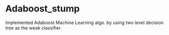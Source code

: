 # Adaboost_stump

Implemented Adaboost Machine Learning algo. by using two level decision tree as the weak classifier.
